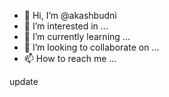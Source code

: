 - 👋 Hi, I’m @akashbudni
- 👀 I’m interested in ...
- 🌱 I’m currently learning ...
- 💞️ I’m looking to collaborate on ...
- 📫 How to reach me ...

<!---
akashbudni/akashbudni is a ✨ special ✨ repository because its `README.md` (this file) appears on your GitHub profile.
You can click the Preview link to take a look at your changes.
--->update

